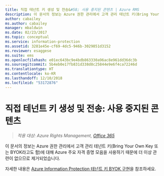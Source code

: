 ```yaml
---
title: 직접 테넌트 키 생성 및 전송&#58; 사용 중지된 콘텐츠 | Azure RMS
description: 이 문서의 정보는 Azure 권한 관리에서 고객 관리 테넌트 키(Bring Your Own Key 또는 BYOK라고도 함)에 대해 Azure 주요 자격 증명 모음을 사용하기 때문에 더 이상 관련이 없으므로 제거되었습니다.
author: cabailey
ms.author: cabailey
manager: mbaldwin
ms.date: 02/23/2017
ms.topic: conceptual
ms.service: information-protection
ms.assetid: 3281e45e-cf69-4dc5-946b-3029851d3152
ms.reviewer: esaggese
ms.suite: ems
ms.openlocfilehash: e01ec643bc9e4bdb863330a96ac8e961dd36dc3b
ms.sourcegitcommit: 5b4eb0e17fb831d338d8c25844e9e6f4ca72246d
ms.translationtype: HT
ms.contentlocale: ko-KR
ms.lasthandoff: 12/10/2018
ms.locfileid: "53172876"
---
```

# <a name="generate-and-transfer-your-tenant-key--in-person-retired-content"></a>직접 테넌트 키 생성 및 전송: 사용 중지된 콘텐츠

>*적용 대상: Azure Rights Management, [Office 365](https://download.microsoft.com/download/E/C/F/ECF42E71-4EC0-48FF-AA00-577AC14D5B5C/Azure_Information_Protection_licensing_datasheet_EN-US.pdf)*

이 문서의 정보는 Azure 권한 관리에서 고객 관리 테넌트 키(Bring Your Own Key 또는 BYOK라고도 함)에 대해 Azure 주요 자격 증명 모음을 사용하기 때문에 더 이상 관련이 없으므로 제거되었습니다.

자세한 내용은 [Azure Information Protection 테넌트 키 BYOK 구현](plan-implement-tenant-key.md#implementing-byok-for-your-azure-information-protection-tenant-key)을 참조하세요.
